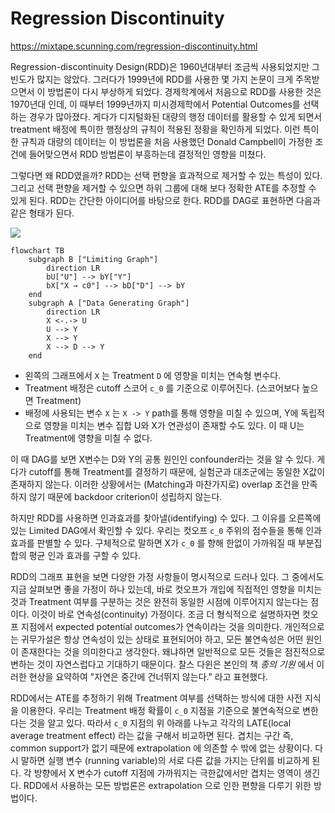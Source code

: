 # Regression Discontinuity

<https://mixtape.scunning.com/regression-discontinuity.html>

Regression-discontinuity Design(RDD)은 1960년대부터 조금씩 사용되었지만 그 빈도가 많지는 않았다.
그러다가 1999년에 RDD를 사용한 몇 가지 논문이 크게 주목받으면서 이 방법론이 다시 부상하게 되었다.
경제학계에서 처음으로 RDD를 사용한 것은 1970년대 인데, 이 때부터 1999년까지 미시경제학에서 Potential Outcomes를 선택하는 경우가 많아졌다.
게다가 디지털화된 대량의 행정 데이터를 활용할 수 있게 되면서 treatment 배정에 특이한 행정상의 규칙이 적용된 정황을 확인하게 되었다.
이런 특이한 규칙과 대량의 데이터는 이 방법론을 처음 사용했던 Donald Campbell이 가정한 조건에 들어맞으면서 RDD 방법론이 부흥하는데 결정적인 영향을 미쳤다.

그렇다면 왜 RDD였을까? RDD는 선택 편향을 효과적으로 제거할 수 있는 특성이 있다. 그리고 선택 편향을 제거할 수 있으면 하위 그룹에 대해 보다 정확한 ATE를 추정할 수 있게 된다.
RDD는 간단한 아이디어를 바탕으로 한다. RDD를 DAG로 표현하면 다음과 같은 형태가 된다.

![](https://mixtape.scunning.com/causal_inference_mixtape_files/figure-html/unnamed-chunk-103-1.png)

```mermaid
flowchart TB    
    subgraph B ["Limiting Graph"]
        direction LR
        bU["U"] --> bY["Y"]
        bX["X → c0"] --> bD["D"] --> bY
    end
    subgraph A ["Data Generating Graph"]
        direction LR
        X <-.-> U
        U --> Y
        X --> Y
        X --> D --> Y
    end
```

- 왼쪽의 그래프에서 `X` 는 Treatment `D` 에 영향을 미치는 연속형 변수다.
- Treatment 배정은 cutoff 스코어 `c_0` 를 기준으로 이루어진다. (스코어보다 높으면 Treatment)
- 배정에 사용되는 변수 `X` 는 `X -> Y` path를 통해 영향을 미칠 수 있으며, Y에 독립적으로 영향을 미치는 변수 집합 U와 X가 연관성이 존재할 수도 있다. 이 때 U는 Treatment에 영향을 미칠 수 없다.

이 때 DAG를 보면 X변수는 D와 Y의 공통 원인인 confounder라는 것을 알 수 있다. 게다가 cutoff를 통해 Treatment를 결정하기 때문에, 실험군과 대조군에는 동일한 X값이 존재하지 않는다. 이러한 상황에서는 (Matching과 마찬가지로) overlap 조건을 만족하지 않기 때문에 backdoor criterion이 성립하지 않는다.

하지만 RDD를 사용하면 인과효과를 찾아낼(identifying) 수 있다. 그 이유를 오른쪽에 있는 Limited DAG에서 확인할 수 있다.
우리는 컷오프 `c_0` 주위의 점수들을 통해 인과 효과를 판별할 수 있다. 구체적으로 말하면 X가 `c_0` 를 향해 한없이 가까워질 때 부분집합의 평균 인과 효과를 구할 수 있다.

RDD의 그래프 표현을 보면 다양한 가정 사항들이 명시적으로 드러나 있다. 
그 중에서도 지금 살펴보면 좋을 가정이 하나 있는데, 바로 컷오프가 개입에 직접적인 영향을 미치는 것과 Treatment 여부를 구분하는 것은 완전히 동일한 시점에 이루어지지 않는다는 점이다. 이것이 바로 연속성(continuity) 가정이다. 조금 더 형식적으로 설명하자면 컷오프 지점에서 expected potential outcomes가 연속이라는 것을 의미한다.
개인적으로는 귀무가설은 항상 연속성이 있는 상태로 표현되어야 하고, 모든 불연속성은 어떤 원인이 존재한다는 것을 의미한다고 생각한다. 왜냐하면 일반적으로 모든 것들은 점진적으로 변하는 것이 자연스럽다고 기대하기 때문이다. 찰스 다윈은 본인의 책 *종의 기원* 에서 이러한 현상을 요약하여 "자연은 중간에 건너뛰지 않는다." 라고 표현했다.

RDD에서는 ATE를 추정하기 위해 Treatment 여부를 선택하는 방식에 대한 사전 지식을 이용한다.
우리는 Treatment 배정 확률이 `c_0` 지점을 기준으로 불연속적으로 변한다는 것을 알고 있다. 따라서 `c_0` 지점의 위 아래를 나누고 각각의 LATE(local average treatment effect) 라는 값을 구해서 비교하면 된다. 겹치는 구간 즉, common support가 없기 때문에 extrapolation 에 의존할 수 밖에 없는 상황이다. 다시 말하면 실행 변수 (running variable)의 서로 다른 값을 가지는 단위를 비교하게 된다. 각 방향에서 X 변수가 cutoff 지점에 가까워지는 극한값에서만 겹치는 영역이 생긴다. 
RDD에서 사용하는 모든 방법론은 extrapolation 으로 인한 편향을 다루기 위한 방법이다.
